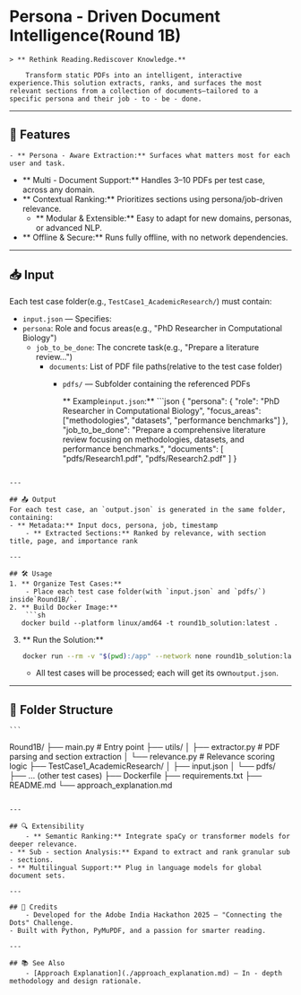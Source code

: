 # Persona - Driven Document Intelligence(Round 1B)

    > ** Rethink Reading.Rediscover Knowledge.**

        Transform static PDFs into an intelligent, interactive experience.This solution extracts, ranks, and surfaces the most relevant sections from a collection of documents—tailored to a specific persona and their job - to - be - done.

---

## 🚀 Features
    - ** Persona - Aware Extraction:** Surfaces what matters most for each user and task.
- ** Multi - Document Support:** Handles 3–10 PDFs per test case, across any domain.
- ** Contextual Ranking:** Prioritizes sections using persona/job-driven relevance.
    - ** Modular & Extensible:** Easy to adapt for new domains, personas, or advanced NLP.
- ** Offline & Secure:** Runs fully offline, with no network dependencies.

---

## 📥 Input
Each test case folder(e.g., `TestCase1_AcademicResearch/`) must contain:
- `input.json` — Specifies:
- `persona`: Role and focus areas(e.g., "PhD Researcher in Computational Biology")
    - `job_to_be_done`: The concrete task(e.g., "Prepare a literature review...")
        - `documents`: List of PDF file paths(relative to the test case folder)
            - `pdfs/` — Subfolder containing the referenced PDFs

                ** Example`input.json`:**
                    ```json
{
  "persona": {
    "role": "PhD Researcher in Computational Biology",
    "focus_areas": ["methodologies", "datasets", "performance benchmarks"]
  },
  "job_to_be_done": "Prepare a comprehensive literature review focusing on methodologies, datasets, and performance benchmarks.",
  "documents": [
    "pdfs/Research1.pdf",
    "pdfs/Research2.pdf"
  ]
}
```

---

## 📤 Output
For each test case, an `output.json` is generated in the same folder, containing:
- ** Metadata:** Input docs, persona, job, timestamp
    - ** Extracted Sections:** Ranked by relevance, with section title, page, and importance rank

---

## 🛠️ Usage
1. ** Organize Test Cases:**
    - Place each test case folder(with `input.json` and `pdfs/`) inside`Round1B/`.
2. ** Build Docker Image:**
    ```sh
   docker build --platform linux/amd64 -t round1b_solution:latest .
   ```
3. ** Run the Solution:**
    ```sh
   docker run --rm -v "$(pwd):/app" --network none round1b_solution:latest
   ```
    - All test cases will be processed; each will get its own`output.json`.

---

## 🧩 Folder Structure
    ```
Round1B/
├── main.py                  # Entry point
├── utils/
│   ├── extractor.py         # PDF parsing and section extraction
│   └── relevance.py         # Relevance scoring logic
├── TestCase1_AcademicResearch/
│   ├── input.json
│   └── pdfs/
├── ... (other test cases)
├── Dockerfile
├── requirements.txt
├── README.md
└── approach_explanation.md
```

---

## 🔍 Extensibility
    - ** Semantic Ranking:** Integrate spaCy or transformer models for deeper relevance.
- ** Sub - section Analysis:** Expand to extract and rank granular sub - sections.
- ** Multilingual Support:** Plug in language models for global document sets.

---

## 📝 Credits
    - Developed for the Adobe India Hackathon 2025 — "Connecting the Dots" Challenge.
- Built with Python, PyMuPDF, and a passion for smarter reading.

---

## 📚 See Also
    - [Approach Explanation](./approach_explanation.md) — In - depth methodology and design rationale. 